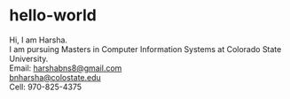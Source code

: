 # hello-world

Hi, I am Harsha.<br/>
I am pursuing Masters in Computer Information Systems at Colorado State University. <br/>
Email: harshabns8@gmail.com<br/>
       bnharsha@colostate.edu
       <br/>
Cell: 970-825-4375
